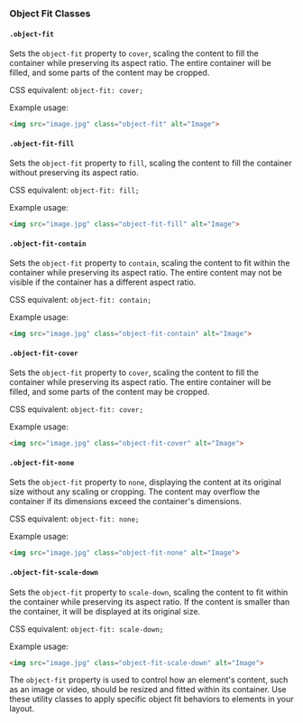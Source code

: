 

### Object Fit Classes

#### `.object-fit`

Sets the `object-fit` property to `cover`, scaling the content to fill the container while preserving its aspect ratio. The entire container will be filled, and some parts of the content may be cropped.

CSS equivalent: `object-fit: cover;`

Example usage:
```html
<img src="image.jpg" class="object-fit" alt="Image">
```


#### `.object-fit-fill`

Sets the `object-fit` property to `fill`, scaling the content to fill the container without preserving its aspect ratio.

CSS equivalent: `object-fit: fill;`

Example usage:
```html
<img src="image.jpg" class="object-fit-fill" alt="Image">
```

#### `.object-fit-contain`

Sets the `object-fit` property to `contain`, scaling the content to fit within the container while preserving its aspect ratio. The entire content may not be visible if the container has a different aspect ratio.

CSS equivalent: `object-fit: contain;`

Example usage:
```html
<img src="image.jpg" class="object-fit-contain" alt="Image">
```

#### `.object-fit-cover`

Sets the `object-fit` property to `cover`, scaling the content to fill the container while preserving its aspect ratio. The entire container will be filled, and some parts of the content may be cropped.

CSS equivalent: `object-fit: cover;`

Example usage:
```html
<img src="image.jpg" class="object-fit-cover" alt="Image">
```

#### `.object-fit-none`

Sets the `object-fit` property to `none`, displaying the content at its original size without any scaling or cropping. The content may overflow the container if its dimensions exceed the container's dimensions.

CSS equivalent: `object-fit: none;`

Example usage:
```html
<img src="image.jpg" class="object-fit-none" alt="Image">
```

#### `.object-fit-scale-down`

Sets the `object-fit` property to `scale-down`, scaling the content to fit within the container while preserving its aspect ratio. If the content is smaller than the container, it will be displayed at its original size.

CSS equivalent: `object-fit: scale-down;`

Example usage:
```html
<img src="image.jpg" class="object-fit-scale-down" alt="Image">
```

The `object-fit` property is used to control how an element's content, such as an image or video, should be resized and fitted within its container. Use these utility classes to apply specific object fit behaviors to elements in your layout.
